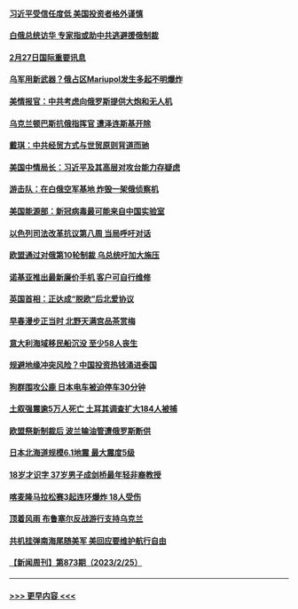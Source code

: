#### [习近平受信任度低 美国投资者格外谨慎](../pages/prog202/a103658331.md?t=02272143) 
#### [白俄总统访华 专家指或助中共逃避援俄制裁](../pages/prog202/a103658324.md?t=02272143) 
#### [2月27日国际重要讯息](../pages/prog202/a103658364.md?t=02272143) 
#### [乌军用新武器？俄占区Mariupol发生多起不明爆炸](../pages/prog202/a103658315.md?t=02272143) 
#### [美情报官：中共考虑向俄罗斯提供大炮和无人机](../pages/prog202/a103658236.md?t=02272143) 
#### [乌克兰顿巴斯抗俄指挥官 遭泽连斯基开除](../pages/prog202/a103658218.md?t=02272143) 
#### [戴琪：中共经贸方式与世贸原则背道而驰](../pages/prog202/a103658175.md?t=02272143) 
#### [美国中情局长：习近平及其高层对攻台能力存疑虑](../pages/prog202/a103658174.md?t=02272143) 
#### [游击队：在白俄空军基地 炸毁一架俄侦察机](../pages/prog202/a103658140.md?t=02272143) 
#### [美国能源部：新冠病毒最可能来自中国实验室](../pages/prog202/a103658132.md?t=02272143) 
#### [以色列司法改革抗议第八周 当局呼吁对话](../pages/prog202/a103658010.md?t=02272143) 
#### [欧盟通过对俄第10轮制裁 乌总统吁加大施压](../pages/prog202/a103658007.md?t=02272143) 
#### [诺基亚推出最新廉价手机 客户可自行维修](../pages/prog202/a103657866.md?t=02272143) 
#### [英国首相：正达成“脱欧”后北爱协议](../pages/prog202/a103657862.md?t=02272143) 
#### [早春漫步正当时 北野天满宫品茶赏梅](../pages/prog202/a103657868.md?t=02272143) 
#### [意大利海域移民船沉没 至少58人丧生](../pages/prog202/a103657861.md?t=02272143) 
#### [规避地缘冲突风险？中国投资热钱涌进泰国](../pages/prog202/a103657841.md?t=02272143) 
#### [狗群围攻公鹿 日本电车被迫停车30分钟](../pages/prog202/a103657738.md?t=02272143) 
#### [土叙强震逾5万人死亡 土耳其调查扩大184人被捕](../pages/prog202/a103657684.md?t=02272143) 
#### [欧盟祭新制裁后 波兰输油管遭俄罗斯断供](../pages/prog202/a103657658.md?t=02272143) 
#### [日本北海道规模6.1地震 最大震度5级](../pages/prog202/a103657630.md?t=02272143) 
#### [18岁才识字 37岁男子成剑桥最年轻非裔教授](../pages/prog202/a103657598.md?t=02272143) 
#### [喀麦隆马拉松赛3起连环爆炸 18人受伤](../pages/prog202/a103657606.md?t=02272143) 
#### [顶着风雨 布鲁塞尔反战游行支持乌克兰](../pages/prog202/a103657595.md?t=02272143) 
#### [共机挂弹南海尾随美军 美回应要维护航行自由](../pages/prog202/a103657578.md?t=02272143) 
#### [【新闻周刊】第873期（2023/2/25）](../pages/prog202/a103657457.md?t=02272143) 

----
#### [ >>> 更早内容 <<< ](../indexes/prog202-earlier.md)
